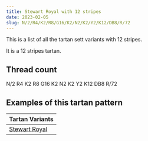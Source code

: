 ```yaml
---
title: Stewart Royal with 12 stripes
date: 2023-02-05
slug: N/2/R4/K2/R8/G16/K2/N2/K2/Y2/K12/DB8/R/72
---
```

This is a list of all the tartan sett variants with 12 stripes.

It is a 12 stripes tartan.


## Thread count
N/2 R4 K2 R8 G16 K2 N2 K2 Y2 K12 DB8 R/72

## Examples of this tartan pattern

| Tartan Variants |
|---------------|
| [Stewart Royal](/variants/n/2/r4/k2/r8/g16/k2/n2/k2/y2/k12/db8/r/72-db000064-g004c00-k000000-nd0d0d0-rc80000-yffc800)||
